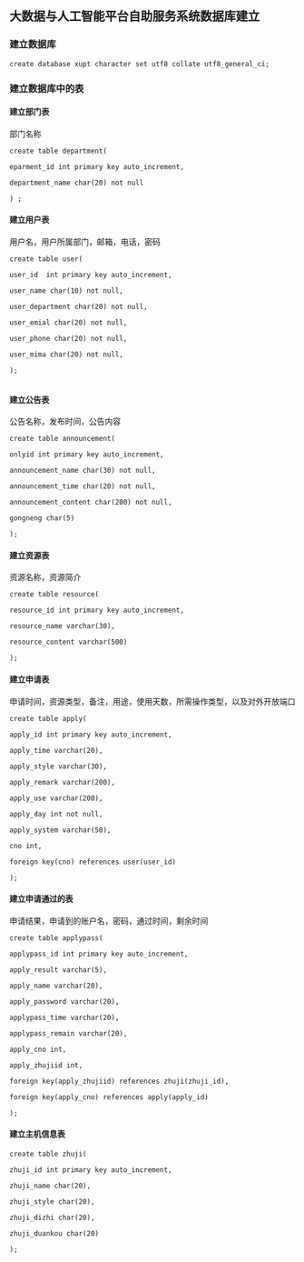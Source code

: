 ## 大数据与人工智能平台自助服务系统数据库建立

### 建立数据库

```mysql
create database xupt character set utf8 collate utf8_general_ci;
```

### 建立数据库中的表

#### 建立部门表

部门名称

```mysql
create table department(

eparment_id int primary key auto_increment,

department_name char(20) not null

) ;
```

#### 建立用户表

用户名，用户所属部门，邮箱，电话，密码

```mysql
create table user(

user_id  int primary key auto_increment,

user_name char(10) not null,

user_department char(20) not null,

user_emial char(20) not null,

user_phone char(20) not null,

user_mima char(20) not null,

);


```

#### 建立公告表

公告名称，发布时间，公告内容

```mysql
create table announcement(

onlyid int primary key auto_increment,

announcement_name char(30) not null,

announcement_time char(20) not null,

announcement_content char(200) not null,

gongneng char(5)

);
```

#### 建立资源表

资源名称，资源简介

```mysql
create table resource(

resource_id int primary key auto_increment,

resource_name varchar(30),

resource_content varchar(500)

);
```

#### 建立申请表

申请时间，资源类型，备注，用途，使用天数，所需操作类型，以及对外开放端口

```mysql
create table apply(

apply_id int primary key auto_increment,

apply_time varchar(20),

apply_style varchar(30),

apply_remark varchar(200),

apply_use varchar(200),

apply_day int not null,

apply_system varchar(50),

cno int,

foreign key(cno) references user(user_id)

);
```

#### 建立申请通过的表

申请结果，申请到的账户名，密码，通过时间，剩余时间

```mysql
create table applypass(

applypass_id int primary key auto_increment,

apply_result varchar(5),

apply_name varchar(20),

apply_password varchar(20),

applypass_time varchar(20),

applypass_remain varchar(20),

apply_cno int,

apply_zhujiid int,

foreign key(apply_zhujiid) references zhuji(zhuji_id),

foreign key(apply_cno) references apply(apply_id)

);
```

#### 建立主机信息表

```mysql
create table zhuji(

zhuji_id int primary key auto_increment,

zhuji_name char(20),

zhuji_style char(20),

zhuji_dizhi char(20),

zhuji_duankou char(20)

);
```


